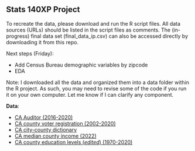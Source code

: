 ## Stats 140XP Project

To recreate the data, please download and run the R script files. All data sources (URLs) should be listed in the script files as comments. The (in-progress) final data set (final_data_ip.csv) can also be accessed directly by downloading it from this repo.

Next steps (Friday): 
- Add Census Bureau demographic variables by zipcode
- EDA

Note: I downloaded all the data and organized them into a data folder within the R project. As such, you may need to revise some of the code if you run it on your own computer. Let me know if I can clarify any component.

**Data**:
- [CA Auditor (2016-2020)](https://www.auditor.ca.gov/local_high_risk/dashboard-csa) 
- [CA county voter registration (2002-2020)](https://www.sos.ca.gov/elections/voter-registration/voter-registration-statistics) 
- [CA city-county dictionary](https://bythenumbers.sco.ca.gov/Raw-Data/Cities-Raw-Data-for-Fiscal-Years-2020-21/kyrq-f99p)
- [CA median county income (2022)](https://data.ca.gov/dataset/income-limits-by-county)
- [CA county education levels (*edited*) (1970-2020)](https://www.ers.usda.gov/data-products/county-level-data-sets/county-level-data-sets-download-data/)
